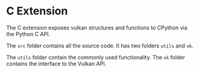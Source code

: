 # C Extension

The C extension exposes vulkan structures and functions to CPython via the Python C API.

The `src` folder contains all the source code. It has two folders `utils` and `vk`.

The `utils` folder contain the commonly used functionality. The `vk` folder contains the interface to the Vulkan API.

